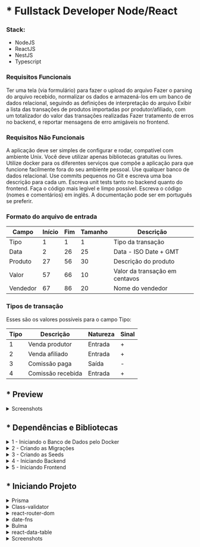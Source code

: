 # * Fullstack Developer Node/React

### Stack:
- NodeJS
- ReactJS
- NestJS
- Typescript

### Requisitos Funcionais

Ter uma tela (via formulário) para fazer o upload do arquivo
Fazer o parsing do arquivo recebido, normalizar os dados e armazená-los em um
banco de dados relacional, seguindo as definições de interpretação do arquivo
Exibir a lista das transações de produtos importadas por produtor/afiliado,
com um totalizador do valor das transações realizadas
Fazer tratamento de erros no backend, e reportar mensagens de erro amigáveis
no frontend.

### Requisitos Não Funcionais

A aplicação deve ser simples de configurar e rodar, compatível com ambiente
Unix. Você deve utilizar apenas bibliotecas gratuitas ou livres.
Utilize docker para os diferentes serviços que compõe a aplicação para
que funcione facilmente fora do seu ambiente pessoal.
Use qualquer banco de dados relacional.
Use commits pequenos no Git e escreva uma boa descrição para cada um.
Escreva unit tests tanto no backend quanto do frontend.
Faça o código mais legível e limpo possível.
Escreva o código (nomes e comentários) em inglês. A documentação pode ser em
português se preferir.

### Formato do arquivo de entrada

| Campo    | Início | Fim | Tamanho | Descrição                      |
| -------- | ------ | --- | ------- | ------------------------------ |
| Tipo     | 1      | 1   | 1       | Tipo da transação              |
| Data     | 2      | 26  | 25      | Data - ISO Date + GMT          |
| Produto  | 27     | 56  | 30      | Descrição do produto           |
| Valor    | 57     | 66  | 10      | Valor da transação em centavos |
| Vendedor | 67     | 86  | 20      | Nome do vendedor               |

### Tipos de transação

Esses são os valores possíveis para o campo Tipo:

| Tipo | Descrição         | Natureza | Sinal |
| ---- | ----------------- | -------- | ----- |
| 1    | Venda produtor    | Entrada  | +     |
| 2    | Venda afiliado    | Entrada  | +     |
| 3    | Comissão paga     | Saída    | -     |
| 4    | Comissão recebida | Entrada  | +     |

## * Preview
<details>
  <summary> Screenshots </summary>
  <ol>
  <br>
    <img src="https://user-images.githubusercontent.com/37451620/235374649-47884123-2a32-48a3-8bd8-a0107fa12ad3.PNG" width="100%" />
    <img src="https://user-images.githubusercontent.com/37451620/235374653-8355e921-5961-4665-89b3-0aedbeaa3d9e.PNG" width="100%" />
  </ol>
</details>



## * Dependências e Bibliotecas 

<details>
  <summary> 1 - Iniciando o Banco de Dados pelo Docker </summary>
  <ol>
  <br>
 
     cd backend
     docker-compose up -d

  </ol>
</details>

<details>
  <summary> 2 - Criando as Migrações </summary>
  <ol>
  <br>
 
     cd backend
     npx prisma migrate dev --name init

  </ol>
</details>

<details>
  <summary> 3 - Criando as Seeds </summary>
  <ol>
  <br>
 
    cd backend
    npx prisma db seed --preview-feature

  </ol>
</details>

<details>
  <summary> 4 - Iniciando Backend </summary>
  <ol>
  <br>
 
    cd backend
    npm run start:dev

  </ol>
</details>

<details>
  <summary> 5 - Iniciando Frontend </summary>
  <ol>
  <br>
 
    cd frontend
    npm run start:dev

  </ol>
</details>

## * Iniciando Projeto

<details>
  <summary>  Prisma </summary>
  <ol>
  <br>
> Object-Relational Mapping (ORM)
  </ol>
</details>

<details>
  <summary> Class-validator </summary>
  <ol>
  <br>
> Responsável por validar os dados do modelo ORM
  </ol>
</details>

<details>
  <summary> react-router-dom  </summary>
  <ol>
  <br>
> Responsável pelo roteamento e escalabilidade
  </ol>
</details>

<details>
  <summary> date-fns </summary>
  <ol>
  <br>
> Usado na formatação de datas
  </ol>
</details>

<details>
  <summary> Bulma </summary>
  <ol>
  <br>
> Estilização da Frontend
  </ol>
</details>

<details>
  <summary> react-data-table </summary>
  <ol>
  <br>
> Base para a construção da tabela de dados na Frontend
  </ol>
</details>


<details>
  <summary> Screenshots </summary>
  <ol>
  <br>
    <img src="https://user-images.githubusercontent.com/37451620/235374649-47884123-2a32-48a3-8bd8-a0107fa12ad3.PNG" width="100%" />
    <img src="https://user-images.githubusercontent.com/37451620/235374653-8355e921-5961-4665-89b3-0aedbeaa3d9e.PNG" width="100%" />
  </ol>
</details>

